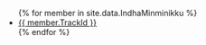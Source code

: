 <ul>
{% for member in site.data.IndhaMinminikku %}
  <li>
    <a href="https://github.com/{{ member.TrackId }}">
      {{ member.TrackId }}
    </a>
  </li>
{% endfor %}
</ul>
